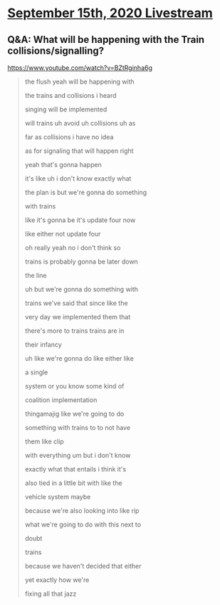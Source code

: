 # [September 15th, 2020 Livestream](../2020-09-15.md)
## Q&A: What will be happening with the Train collisions/signalling?
https://www.youtube.com/watch?v=BZtRginha6g
> the flush yeah will be happening with
>
> the trains and collisions i heard
>
> singing will be implemented
>
> will trains uh avoid uh collisions uh as
>
> far as collisions i have no idea
>
> as for signaling that will happen right
>
> yeah that's gonna happen
>
> it's like uh i don't know exactly what
>
> the plan is but we're gonna do something
>
> with trains
>
> like it's gonna be it's update four now
>
> like either not update four
>
> oh really yeah no i don't think so
>
> trains is probably gonna be later down
>
> the line
>
> uh but we're gonna do something with
>
> trains we've said that since like the
>
> very day we implemented them that
>
> there's more to trains trains are in
>
> their infancy
>
> uh like we're gonna do like either like
>
> a single
>
> system or you know some kind of
>
> coalition implementation
>
> thingamajig like we're going to do
>
> something with trains to to not have
>
> them like clip
>
> with everything um but i don't know
>
> exactly what that entails i think it's
>
> also tied in a little bit with like the
>
> vehicle system maybe
>
> because we're also looking into like rip
>
> what we're going to do with this next to
>
> doubt
>
> trains
>
> because we haven't decided that either
>
> yet exactly how we're
>
> fixing all that jazz
>
